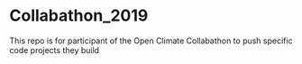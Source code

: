 # Collabathon_2019
This repo is for participant of the Open Climate Collabathon to push specific code projects they build
